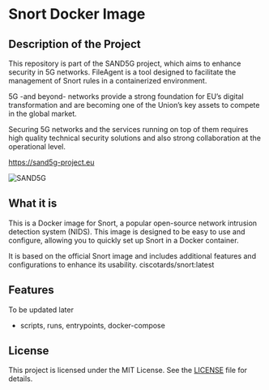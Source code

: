 # Snort Docker Image

## Description of the Project

This repository is part of the SAND5G project, which aims to enhance security in 5G networks. FileAgent is a tool designed to facilitate the management of Snort rules in a containerized environment.

5G -and beyond- networks provide a strong foundation for EU’s digital transformation and are becoming one of the Union’s key assets to compete in the global market.

Securing 5G networks and the services running on top of them requires high quality technical security solutions and also strong collaboration at the operational level.

https://sand5g-project.eu

![SAND5G](https://sand5g-project.eu/wp-content/uploads/2024/06/SAND5G-logo-600x137.png)

## What it is

This is a Docker image for Snort, a popular open-source network intrusion detection system (NIDS). This image is designed to be easy to use and configure, allowing you to quickly set up Snort in a Docker container.

It is based on the official Snort image and includes additional features and configurations to enhance its usability. ciscotards/snort:latest

## Features

To be updated later

- scripts, runs, entrypoints, docker-compose

## License

This project is licensed under the MIT License. See the [LICENSE](LICENSE) file for details.

